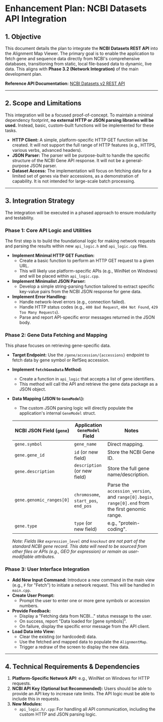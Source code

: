 # Enhancement Plan: NCBI Datasets API Integration

## 1. Objective

This document details the plan to integrate the **NCBI Datasets REST API** into the Alignment Map Viewer. The primary goal is to enable the application to fetch gene and sequence data directly from NCBI's comprehensive databases, transitioning from static, local file-based data to dynamic, live data. This aligns with **Phase 3.2 (Network Integration)** of the main development plan.

**Reference API Documentation:** [NCBI Datasets v2 REST API](https://www.ncbi.nlm.nih.gov/datasets/docs/v2/api/rest-api/)

---
## 2. Scope and Limitations

This integration will be a focused proof-of-concept. To maintain a minimal dependency footprint, **no external HTTP or JSON parsing libraries will be used.** Instead, basic, custom-built functions will be implemented for these tasks.

-   **HTTP Client:** A simple, platform-specific HTTP GET function will be created. It will not support the full range of HTTP features (e.g., HTTPS, various verbs, advanced headers).
-   **JSON Parser:** The parser will be purpose-built to handle the specific structure of the NCBI Gene API response. It will not be a general-purpose JSON parser.
-   **Dataset Access:** The implementation will focus on fetching data for a limited set of genes via their accessions, as a demonstration of capability. It is not intended for large-scale batch processing.

---

## 3. Integration Strategy

The integration will be executed in a phased approach to ensure modularity and testability.

### Phase 1: Core API Logic and Utilities

The first step is to build the foundational logic for making network requests and parsing the results within new `api_logic.h` and `api_logic.cpp` files.

-   **Implement Minimal HTTP GET Function:**
    -   Create a basic function to perform an HTTP GET request to a given URL.
    -   This will likely use platform-specific APIs (e.g., WinINet on Windows) and will be placed within `api_logic.cpp`.
-   **Implement Minimalist JSON Parser:**
    -   Develop a simple string-parsing function tailored to extract specific key-value pairs from the NCBI JSON response for gene data.
-   **Implement Error Handling:**
    -   Handle network-level errors (e.g., connection failed).
    -   Handle HTTP status codes (e.g., `400 Bad Request`, `404 Not Found`, `429 Too Many Requests`).
    -   Parse and report API-specific error messages returned in the JSON body.

### Phase 2: Gene Data Fetching and Mapping

This phase focuses on retrieving gene-specific data.

-   **Target Endpoint:** Use the `/gene/accession/{accessions}` endpoint to fetch data by gene symbol or RefSeq accession.
-   **Implement `fetchGeneData` Method:**
    -   Create a function in `api_logic` that accepts a list of gene identifiers.
    -   This method will call the API and retrieve the gene data package as a JSON object.
-   **Data Mapping (JSON to `GeneModel`):**
    -   The custom JSON parsing logic will directly populate the application's internal `GeneModel` struct.

    | NCBI JSON Field (`gene`) | Application `GeneModel` Field | Notes |
    | -------------------------- | ------------------------------- | ----------------------------------------------------------------------------------------------------------------- |
    | `gene.symbol`              | `gene_name`                     | Direct mapping. |
    | `gene.gene_id`             | `id` (or new field)             | Store the NCBI Gene ID. |
    | `gene.description`         | `description` (or new field)    | Store the full gene name/description. |
    | `gene.genomic_ranges[0]`   | `chromosome`, `start_pos`, `end_pos` | Parse the `accession_version`, and `range[0].begin`, `range[0].end` from the first genomic range. |
    | `gene.type`                | `type` (or new field)           | e.g., "protein-coding". |

    *Note: Fields like `expression_level` and `knockout` are not part of the standard NCBI gene record. This data will need to be sourced from other files or APIs (e.g., GEO for expression) or remain as user-modifiable attributes.*

### Phase 3: User Interface Integration

-   **Add New Input Command:** Introduce a new command in the main view (e.g., `F` for "Fetch") to initiate a network request. This will be handled in `main.cpp`.
-   **Create User Prompt:**
    -   Prompt the user to enter one or more gene symbols or accession numbers.
-   **Provide Feedback:**
    -   Display a "Fetching data from NCBI..." status message to the user.
    -   On success, report "Data loaded for [gene symbols]".
    -   On failure, display the specific error message from the API client.
-   **Load Data into View:**
    -   Clear the existing (or hardcoded) data.
    -   Use the fetched and mapped data to populate the `AlignmentMap`.
    -   Trigger a redraw of the screen to display the new data.

---

## 4. Technical Requirements & Dependencies

1.  **Platform-Specific Network API:** e.g., WinINet on Windows for HTTP requests.
2.  **NCBI API Key (Optional but Recommended):** Users should be able to provide an API key to increase rate limits. The API logic must be able to include this in requests.
3.  **New Modules:**
    -   `api_logic.h/.cpp`: For handling all API communication, including the custom HTTP and JSON parsing logic.